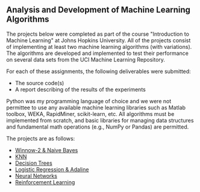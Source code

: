 ## Analysis and Development of Machine Learning Algorithms

The projects below were completed as part of the course "Introduction to Machine Learning" at Johns Hopkins University. All of the projects consist of implementing at least two machine learning algorithms (with variations). The algorithms are developed and implemented to test their performance on several data sets from the UCI Machine Learning Repository. 

For each of these assignments, the following deliverables were submitted:
* The source code(s)
* A report describing of the results of the experiments

Python was my programming language of choice and we were not permittee to use any available machine learning libraries such as Matlab toolbox, WEKA, RapidMiner, scikit-learn, etc. All algorithms must be implemented from scratch, and basic libraries for managing data structures and fundamental math operations (e.g., NumPy or Pandas) are permitted.

The projects are as follows:
* [Winnow-2 & Naive Bayes](https://github.com/chriskh93/my-portfolio/tree/main/Analysis%20and%20Development%20of%20Machine%20Learning%20Algorithms/Winnow-2%20%26%20Naive%20Bayes)
* [KNN](https://github.com/chriskh93/my-portfolio/tree/main/Analysis%20and%20Development%20of%20Machine%20Learning%20Algorithms/KNN)
* [Decision Trees](https://github.com/chriskh93/my-portfolio/tree/main/Analysis%20and%20Development%20of%20Machine%20Learning%20Algorithms/Decision%20Trees)
* [Logistic Regression & Adaline](https://github.com/chriskh93/my-portfolio/tree/main/Analysis%20and%20Development%20of%20Machine%20Learning%20Algorithms/Logistic%20Regression%20%26%20Adaline)
* [Neural Networks](https://github.com/chriskh93/my-portfolio/tree/main/Analysis%20and%20Development%20of%20Machine%20Learning%20Algorithms/Neural%20Networks)
* [Reinforcement Learning](https://github.com/chriskh93/my-portfolio/tree/main/Analysis%20and%20Development%20of%20Machine%20Learning%20Algorithms/Reinforcement%20Learning)
